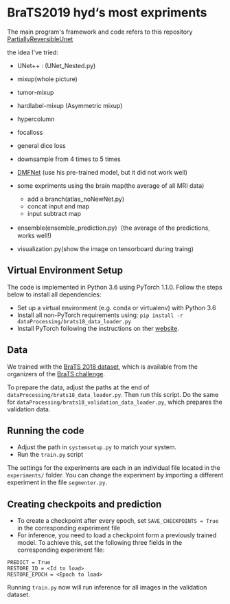 # BraTS2019 hyd‘s most expriments
The main program's framework and code refers to this repository [PartiallyReversibleUnet](<https://github.com/RobinBruegger/PartiallyReversibleUnet>)

the idea I've tried:

- UNet++ : (UNet_Nested.py)

- mixup(whole picture)

- tumor-mixup

- hardlabel-mixup (Asymmetric mixup)

- hypercolumn

- focalloss

- general dice loss

- downsample from 4 times to 5 times

- [DMFNet](<https://github.com/China-LiuXiaopeng/BraTS-DMFNet>) (use his pre-trained model, but it did not work well) 

- some expriments using the brain map(the average of all MRI data)

  - add a branch(atlas_noNewNet.py)
  - concat input and map
  - input subtract map

- ensemble(ensemble_prediction.py)（the average of the predictions, works well!)

- visualization.py(show the image on tensorboard during traing)

  

## Virtual Environment Setup
The code is implemented in Python 3.6 using PyTorch 1.1.0. Follow the steps below to install all dependencies:
* Set up a virtual environment (e.g. conda or virtualenv) with Python 3.6
* Install all non-PyTorch requirements using: `pip install -r dataProcessing/brats18_data_loader.py`
* Install PyTorch following the instructions on ther [website](https://pytorch.org/).

## Data
We trained with the [BraTS 2018 dataset](https://www.med.upenn.edu/sbia/brats2018/data.html), which is available from the organizers of the [BraTS challenge](https://www.med.upenn.edu/sbia/brats2018.html).

To prepare the data, adjust the paths at the end of `dataProcessing/brats18_data_loader.py`. Then run this script. Do the same for `dataProcessing/brats18_validation_data_loader.py`, which prepares the validation data.
	
## Running the code
* Adjust the path in `systemsetup.py` to match your system.
* Run the `train.py` script

The settings for the experiments are each in an individual file located in the `experiments/` folder.
You can change the experiment by importing a different experiment in the file `segmenter.py`.

## Creating checkpoits and prediction
* To create a checkpoint after every epoch, set `SAVE_CHECKPOINTS = True` in the corresponding experiment file
* For inference, you need to load a checkpoint form a previously trained model. To achieve this, set the following three fields in the corresponding experiment file:
```
PREDICT = True
RESTORE_ID = <Id to load>
RESTORE_EPOCH = <Epoch to load>
```
Running `train.py` now will run inference for all images in the validation dataset.